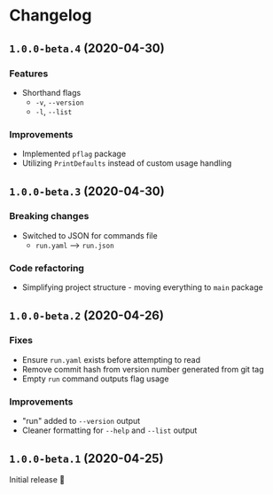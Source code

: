 # Changelog

## `1.0.0-beta.4` (2020-04-30)

### Features
- Shorthand flags
    - `-v`, `--version`
    - `-l`, `--list`

### Improvements
- Implemented `pflag` package
- Utilizing `PrintDefaults` instead of custom usage handling

## `1.0.0-beta.3` (2020-04-30)

### Breaking changes
- Switched to JSON for commands file
    - `run.yaml` ⟶ `run.json`

### Code refactoring
- Simplifying project structure - moving everything to `main` package

## `1.0.0-beta.2` (2020-04-26)

### Fixes
- Ensure `run.yaml` exists before attempting to read
- Remove commit hash from version number generated from git tag
- Empty `run` command outputs flag usage

### Improvements
- "run" added to `--version` output
- Cleaner formatting for `--help` and `--list` output

## `1.0.0-beta.1` (2020-04-25)
Initial release 🎉